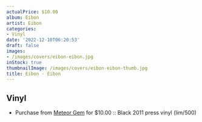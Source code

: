 ```yaml
---
actualPrice: $10.00
album: Eibon
artist: Eibon
categories:
- Vinyl
date: '2022-12-10T06:20:53'
draft: false
images:
- /images/covers/eibon-eibon.jpg
inStock: true
thumbnailImage: /images/covers/eibon-eibon-thumb.jpg
title: Eibon - Eibon
---
```


## Vinyl
* Purchase from [Meteor Gem](https://meteor-gem.com/products/eibon-eibon-12-ep) for $10.00 :: Black 2011 press vinyl (lim/500)
